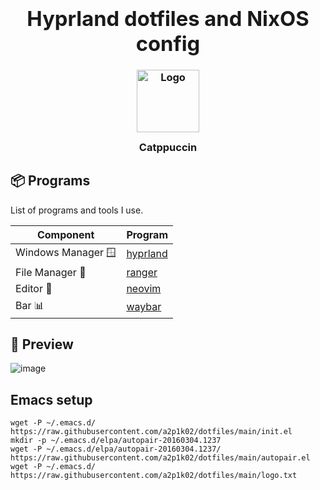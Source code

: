 <h3 align="center">
  <div align="center"><h1>Hyprland dotfiles and NixOS config</h1></div>
	<img src="https://raw.githubusercontent.com/catppuccin/catppuccin/main/assets/logos/exports/1544x1544_circle.png" width="100" alt="Logo"/><br/>
	<img src="https://raw.githubusercontent.com/catppuccin/catppuccin/main/assets/misc/transparent.png" height="30" width="0px"/>
	Catppuccin
	<img src="https://raw.githubusercontent.com/catppuccin/catppuccin/main/assets/misc/transparent.png" height="30" width="0px"/>
</h3>


## 📦 Programs

List of programs and tools I use.


| Component         | Program    |
|-------------------|------------|
| Windows Manager 🪟| [hyprland](https://github.com/hyprwm/Hyprland)  |
| File Manager 📁   | [ranger](https://github.com/ranger/ranger)      |
| Editor 📝         | [neovim](https://github.com/neovim/neovim)      |
| Bar 📊            | [waybar](https://github.com/Alexays/Waybar)     |


## 🎸 Preview
![image](https://github.com/a2p1k02/dotfiles/assets/35633190/cc154aba-e404-48a9-aace-bec84179c095)



## Emacs setup
```mkdir -p ~/.emacs.d/
wget -P ~/.emacs.d/ https://raw.githubusercontent.com/a2p1k02/dotfiles/main/init.el
mkdir -p ~/.emacs.d/elpa/autopair-20160304.1237
wget -P ~/.emacs.d/elpa/autopair-20160304.1237/ https://raw.githubusercontent.com/a2p1k02/dotfiles/main/autopair.el
wget -P ~/.emacs.d/ https://raw.githubusercontent.com/a2p1k02/dotfiles/main/logo.txt
```
